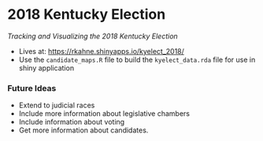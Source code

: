 # 2018 Kentucky Election
_Tracking and Visualizing the 2018 Kentucky Election_

* Lives at: https://rkahne.shinyapps.io/kyelect_2018/
* Use the `candidate_maps.R` file to build the `kyelect_data.rda` file for use in shiny application

### Future Ideas
* Extend to judicial races
* Include more information about legislative chambers
* Include information about voting
* Get more information about candidates.
